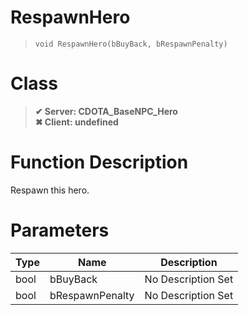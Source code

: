 # RespawnHero
> `void RespawnHero(bBuyBack, bRespawnPenalty)`
# Class
> __✔ Server: CDOTA_BaseNPC_Hero__  
> __✖ Client: undefined__  
# Function Description
Respawn this hero.
# Parameters
Type|Name|Description
--|--|--
bool|bBuyBack|No Description Set
bool|bRespawnPenalty|No Description Set
